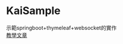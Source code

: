 # KaiSample
示範springboot+thymeleaf+websocket的實作  
[教學文章](https://medium.com/@lmlakai1024/springboot%E9%85%8D%E5%90%88thymeleaf%E5%AF%A6%E7%8F%BEwebsocket%E7%9A%84%E7%B0%A1%E6%98%93%E8%81%8A%E5%A4%A9%E5%AE%A4-442f51fa641a)
